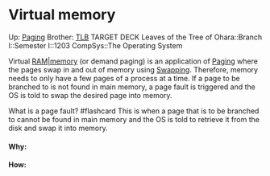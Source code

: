 # Virtual memory

Up: [Paging](paging)
Brother: [TLB](tlb)
TARGET DECK
Leaves of the Tree of Ohara::Branch I::Semester I::1203 CompSys::The Operating System



Virtual [RAM|memory](ram|memory) (or demand paging) is an application of [Paging](paging) where the pages swap in and out of memory using [Swapping](swapping). Therefore, memory needs to only have a few pages of a process at a time. If a page to be branched to is not found in main memory, a page fault is triggered and the OS is told to swap the desired page into memory.

What is a page fault? #flashcard 
This is when a page that is to be branched to cannot be found in main memory and the OS is told to retrieve it from the disk and swap it into memory.
<!--ID: 1700689141101-->







































#### Why:
#### How:









